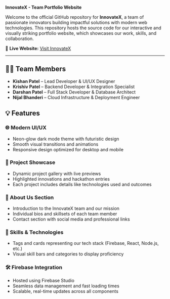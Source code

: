 **InnovateX - Team Portfolio Website**

Welcome to the official GitHub repository for **InnovateX**, a team of passionate innovators building impactful solutions with modern web technologies. This repository hosts the source code for our interactive and visually striking portfolio website, which showcases our work, skills, and collaboration.

🔗 **Live Website:** [Visit InnovateX](https://6000-firebase-studio-1752294766516.cluster-6dx7corvpngoivimwvvljgokdw.cloudworkstations.dev)

---

## 👨‍💻 Team Members

- **Kishan Patel** – Lead Developer & UI/UX Designer  
- **Krishiv Patel** – Backend Developer & Integration Specialist  
- **Darshan Patel** – Full Stack Developer & Database Architect  
- **Nijal Bhanderi** – Cloud Infrastructure & Deployment Engineer


## 💡 Features

### 🌐 Modern UI/UX
- Neon-glow dark mode theme with futuristic design
- Smooth visual transitions and animations
- Responsive design optimized for desktop and mobile

### 🚀 Project Showcase
- Dynamic project gallery with live previews
- Highlighted innovations and hackathon entries
- Each project includes details like technologies used and outcomes

### 📄 About Us Section
- Introduction to the InnovateX team and our mission
- Individual bios and skillsets of each team member
- Contact section with social media and professional links

### 🧠 Skills & Technologies
- Tags and cards representing our tech stack (Firebase, React, Node.js, etc.)
- Visual skill bars and categories to display proficiency

### 🛠️ Firebase Integration
- Hosted using Firebase Studio
- Seamless data management and fast loading times
- Scalable, real-time updates across all components




